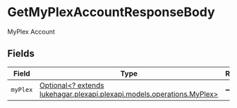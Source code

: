 # GetMyPlexAccountResponseBody

MyPlex Account


## Fields

| Field                                                                                                       | Type                                                                                                        | Required                                                                                                    | Description                                                                                                 |
| ----------------------------------------------------------------------------------------------------------- | ----------------------------------------------------------------------------------------------------------- | ----------------------------------------------------------------------------------------------------------- | ----------------------------------------------------------------------------------------------------------- |
| `myPlex`                                                                                                    | [Optional<? extends lukehagar.plexapi.plexapi.models.operations.MyPlex>](../../models/operations/MyPlex.md) | :heavy_minus_sign:                                                                                          | N/A                                                                                                         |